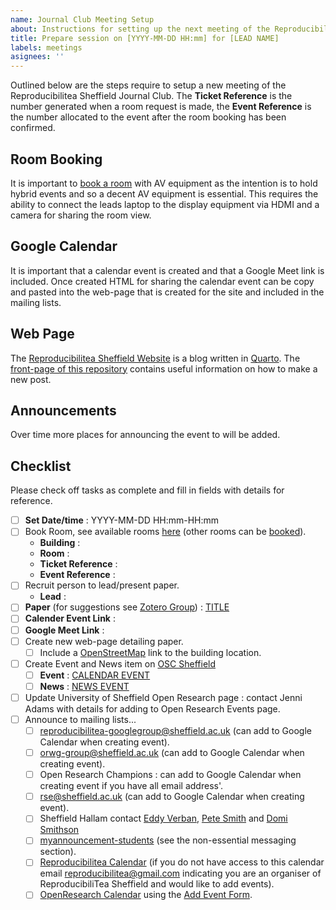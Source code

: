 ```yaml
---
name: Journal Club Meeting Setup
about: Instructions for setting up the next meeting of the Reproducibilitea Sheffield Journal Club
title: Prepare session on [YYYY-MM-DD HH:mm] for [LEAD NAME]
labels: meetings
asignees: ''
---
```


Outlined below are the steps require to setup a new meeting of the Reproducibilitea Sheffield Journal Club. The **Ticket Reference** is the number generated when a room request is made, the **Event Reference** is the number allocated to the event after the room booking has been confirmed.

## Room Booking

It is important to [book a room](https://staff.sheffield.ac.uk/it-services/room-bookings/pooled-meeting-rooms#How%20to%20book%20a%20meeting%20room%20on%20Google%20Calendar) with AV equipment as the intention is to hold hybrid events and so a decent AV equipment is essential. This requires the ability to connect the leads laptop to the display equipment via HDMI and a camera for sharing the room view.

## Google Calendar

It is important that a calendar event is created and that a Google Meet link is included. Once created HTML for sharing the calendar event can be copy and pasted into the web-page that is created for the site and included in the mailing lists.

## Web Page

The [Reproducibilitea Sheffield Website](https://reproducibilitea-sheffield.github.io/) is a blog written in [Quarto](https://quarto.org). The [front-page of this repository](https://github.com/reproducibilitea-sheffield/reproducibilitea-sheffield.github.io) contains useful information on how to make a new post.

## Announcements

Over time more places for announcing the event to will be added.

## Checklist

Please check off tasks as complete and fill in fields with details for reference.

+ [ ] **Set Date/time** : YYYY-MM-DD HH:mm-HH:mm
+ [ ] Book Room, see available rooms
      [here](https://staff.sheffield.ac.uk/it-services/room-bookings/pooled-meeting-rooms#How%20to%20book%20a%20meeting%20room%20on%20Google%20Calendar) (other rooms can be [booked](https://sites.google.com/sheffield.ac.uk/pooledroomdirectory/home)).
  + **Building** :
  + **Room** :
  + **Ticket Reference** :
  + **Event Reference** :
+ [ ] Recruit person to lead/present paper.
  + **Lead** :
+ [ ] **Paper** (for suggestions see [Zotero
      Group](https://www.zotero.org/groups/2354006/reproducibilitea/library)) : [TITLE](URL)
+ [ ] **Calender Event Link** :
+ [ ] **Google Meet Link** :
+ [ ] Create new web-page detailing paper.
  + [ ] Include a [OpenStreetMap](https://openstreetmap.org) link to the building location.
+ [ ] Create Event and News item on [OSC Sheffield](https://osc-international.com/osc-sheffield/)
  + [ ] **Event** : [CALENDAR EVENT](URL)
  + [ ] **News** : [NEWS EVENT](URL)
+ [ ] Update University of Sheffield Open Research page : contact Jenni Adams with details for adding to Open Research
      Events page.
+ [ ] Announce to mailing lists...
  + [ ] [reproducibilitea-googlegroup@sheffield.ac.uk](mailto:reproducibilitea-googlegroup@sheffield.ac.uk)  (can add to
        Google Calendar when creating event).
  + [ ] [orwg-group@sheffield.ac.uk](mailto:orwg-group@sheffield.ac.uk) (can add to Google Calendar when creating event).
  + [ ] Open Research Champions : can add to Google Calendar when creating event if you have all email address'.
  + [ ] [rse@sheffield.ac.uk](mailto:rse@sheffield.ac.uk)  (can add to Google Calendar when creating event).
  + [ ] Sheffield Hallam contact [Eddy Verban](mailto:E.Verbaan@shu.ac.uk), [Pete Smith](mailto:P.R.Smith@shu.ac.uk) and
        [Domi Smithson](mailto:d.smithson@shu.ac.uk)
  + [ ] [myannouncement-students](https://staff.sheffield.ac.uk/marketing-comms/guidance/myannouncement-students) (see
        the non-essential messaging section).
  + [ ] [Reproducibilitea Calendar](https://reproducibilitea.org/calendar) (if you do not have access to this calendar email [reproducibilitea@gmail.com](mailto:reproducibilitea@gmail.com) indicating you are an organiser of ReproducibiliTea Sheffield and would like to add events).
  + [ ] [OpenResearch Calendar](https://openresearchcalendar.org/calendar/) using the [Add Event Form](https://openresearchcalendar.org/add-event).
